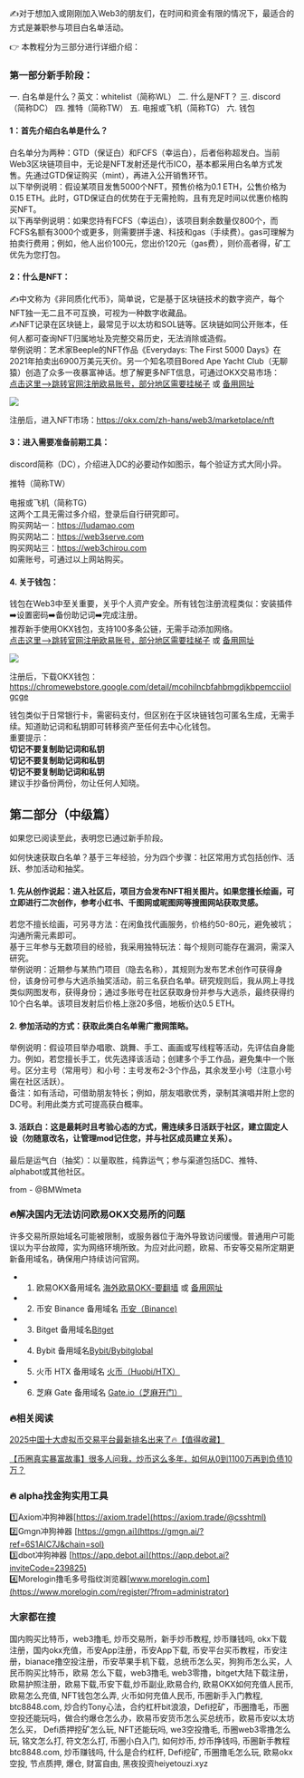 ✍对于想加入或刚刚加入Web3的朋友们，在时间和资金有限的情况下，最适合的方式是兼职参与项目白名单活动。

👉 本教程分为三部分进行详细介绍：

### 第一部分新手阶段：
一. 白名单是什么？英文：whitelist（简称WL）
二. 什么是NFT？
三. discord（简称DC）
四. 推特（简称TW）
五. 电报或飞机（简称TG）
六. 钱包

#### 1：首先介绍白名单是什么？
白名单分为两种：GTD（保证白）和FCFS（幸运白），后者俗称超发白。当前Web3区块链项目中，无论是NFT发射还是代币ICO，基本都采用白名单方式发售。先通过GTD保证购买（mint），再进入公开销售环节。  
以下举例说明：假设某项目发售5000个NFT，预售价格为0.1 ETH，公售价格为0.15 ETH。此时，GTD保证白的优势在于无需抢购，且有充足时间以优惠价格购买NFT。  
以下再举例说明：如果您持有FCFS（幸运白），该项目剩余数量仅800个，而FCFS名额有3000个或更多，则需要拼手速、科技和gas（手续费）。gas可理解为拍卖行费用；例如，他人出价100元，您出价120元（gas费），则价高者得，矿工优先为您打包。

#### 2：什么是NFT：
✍️中文称为《非同质化代币》，简单说，它是基于区块链技术的数字资产，每个NFT独一无二且不可互换，可视为一种数字收藏品。  
✍️NFT记录在区块链上，最常见于以太坊和SOL链等。区块链如同公开账本，任何人都可查询NFT归属地址及完整交易历史，无法消除或造假。  
举例说明：艺术家Beeple的NFT作品《Everydays: The First 5000 Days》在2021年拍卖出6900万美元天价。另一个知名项目Bored Ape Yacht Club（无聊猿）创造了众多一夜暴富神话。想了解更多NFT信息，可通过OKX交易市场：  
[点击这里–>跳转官网注册欧易账号，部分地区需要挂梯子](https://www.okx.com/join/74873351) 或 [备用网址](https://www.chouyi.kim/zh-hans/join/74873351)

[![](https://fe095ec.webp.li/top-10-exchanges-001.jpg)](https://www.chouyi.kim/zh-hans/join/74873351)

注册后，进入NFT市场：https://okx.com/zh-hans/web3/marketplace/nft

#### 3：进入需要准备前期工具：
discord简称（DC），介绍进入DC的必要动作如图示，每个验证方式大同小异。

推特（简称TW）

电报或飞机（简称TG）  
这两个工具无需过多介绍，登录后自行研究即可。  
购买网站一：https://ludamao.com  
购买网站二：https://web3serve.com  
购买网站三：https://web3chirou.com  
如需账号，可通过以上网站购买。

#### 4. 关于钱包：
钱包在Web3中至关重要，关乎个人资产安全。所有钱包注册流程类似：安装插件➡️设置密码➡️备份助记词➡️完成注册。  
推荐新手使用OKX钱包，支持100多条公链，无需手动添加网络。  
[点击这里–>跳转官网注册欧易账号，部分地区需要挂梯子](https://www.okx.com/join/74873351) 或 [备用网址](https://www.okx.com/join/74873351)

[![](https://fe095ec.webp.li/top-10-exchanges-001.jpg)](https://www.chouyi.kim/zh-hans/join/74873351)

注册后，下载OKX钱包：https://chromewebstore.google.com/detail/mcohilncbfahbmgdjkbpemcciiolgcge

钱包类似于日常银行卡，需密码支付，但区别在于区块链钱包可匿名生成，无需手续。知道助记词和私钥即可转移资产至任何去中心化钱包。  
重要提示：  
**切记不要复制助记词和私钥  
切记不要复制助记词和私钥  
切记不要复制助记词和私钥**  
建议手抄备份两份，勿让任何人知晓。

## 第二部分（中级篇）
如果您已阅读至此，表明您已通过新手阶段。

如何快速获取白名单？基于三年经验，分为四个步骤：社区常用方式包括创作、活跃、参加活动和抽奖。

#### 1. 先从创作说起：进入社区后，项目方会发布NFT相关图片。如果您擅长绘画，可立即进行二次创作，参考小红书、千图网或昵图网等搜图网站获取灵感。  
若您不擅长绘画，可另寻方法：在闲鱼找代画服务，价格约50-80元，避免被坑；沟通所需元素即可。  
基于三年参与无数项目的经验，我采用独特玩法：每个规则可能存在漏洞，需深入研究。  
举例说明：近期参与某热门项目（隐去名称），其规则为发布艺术创作可获得身份，该身份可参与大逃杀抽奖活动，前三名获白名单。研究规则后，我从网上寻找类似网图发布，获得身份；通过多账号在社区获取身份并参与大逃杀，最终获得约10个白名单。该项目发射后价格上涨20多倍，地板价达0.5 ETH。

#### 2. 参加活动的方式：获取此类白名单需广撒网策略。  
举例说明：假设项目举办唱歌、跳舞、手工、画画或写线程等活动，先评估自身能力。例如，若您擅长手工，优先选择该活动；创建多个手工作品，避免集中一个账号。区分主号（常用号）和小号：主号发布2-3个作品，其余发至小号（注意小号需在社区活跃）。  
备注：如有活动，可借助朋友特长；例如，朋友唱歌优秀，录制其演唱并附上您的DC号。利用此类方式可提高获白概率。

#### 3. 活跃白：这是最耗时且考验心态的方式，需连续多日活跃于社区，建立固定人设（勿随意改名，让管理mod记住您，并与社区成员建立关系）。  
最后是运气白（抽奖）：以量取胜，纯靠运气；参与渠道包括DC、推特、alphabot或其他社区。

from - @BMWmeta 

### 🔥解决国内无法访问欧易OKX交易所的问题
许多交易所原始域名可能被限制，或服务器位于海外导致访问缓慢。普通用户可能误以为平台故障，实为网络环境所致。为应对此问题，欧易、币安等交易所定期更新备用域名，确保用户持续访问官网。

- 1. 欧易OKX备用域名 [海外欧易OKX-要翻墙](https://www.okx.com/join/74873351) 或 [备用网址](https://www.chouyi.kim/zh-hans/join/74873351) 
- 2. 币安 Binance 备用域名 [币安（Binance)](https://accounts.binance.com/zh-CN/register?ref=36457687)
- 3. Bitget 备用域名[Bitget](https://www.bitget.com/zh-CN/referral/register?from=referral&clacCode=VRNEYUTR)
- 4. Bybit 备用域名[Bybit/Bybitglobal](https://www.bybitglobal.com/zh-MY/invite/?ref=VMKORMM)
- 5. 火币 HTX 备用域名 [火币（Huobi/HTX）](https://www.htx.com/invite/zh-cn/1f?invite_code=whf45223)
- 6. 芝麻 Gate 备用域名 [Gate.io（芝麻开门）](https://www.gate.io/zh/signup?ref_type=103&ref=A1ERAQ)

### 🔥相关阅读
[2025中国十大虚拟币交易平台最新排名出来了🔥【值得收藏】](https://btc8848.com/top-10-exchanges/)

[【币圈真实暴富故事】很多人问我，炒币这么多年，如何从0到1100万再到负债10万？](https://heiyetouzi.xyz/biquanstory001/)

### 🔥 alpha找金狗实用工具
1️⃣Axiom冲狗神器[https://axiom.trade](https://axiom.trade/@csshtml)  
2️⃣Gmgn冲狗神器 [https://gmgn.ai](https://gmgn.ai/?ref=6S1AIC7J&chain=sol)  
3️⃣dbot冲狗神器 [https://app.debot.ai](https://app.debot.ai?inviteCode=239825)  
4️⃣Morelogin撸毛多号指纹浏览器[www.morelogin.com](https://www.morelogin.com/register/?from=administrator)  

### 大家都在搜
国内购买比特币，web3撸毛, 炒币交易所，新手炒币教程, 炒币赚钱吗, okx下载注册，国内okx充值，币安App注册，币安App下载, 币安平台买币教程，币安注册，bianace撸空投注册，币安苹果手机下载，总统币怎么买，狗狗币怎么买，人民币购买比特币，欧易 怎么下载，web3撸毛, web3零撸，bitget大陆下载注册，欧易护照注册，欧易下载,币安下载,炒币副业,欧易合约, 欧易OKX如何充值人民币, 欧易怎么充值, NFT钱包怎么弄, 火币如何充值人民币, 币圈新手入门教程, btc8848.com, 炒合约Tony心法，合约杠杆bit浪浪，Defi挖矿，币圈撸毛，币圈空投还能玩吗，做合约爆仓怎么办，欧易币安货币怎么买总统币，欧易币安以太坊怎么买， Defi质押挖矿怎么玩, NFT还能玩吗, we3空投撸毛, 币圈web3零撸怎么玩, 铭文怎么打, 符文怎么打, 币圈小白入门, 如何炒币, 炒币挣钱吗, 币圈新手教程btc8848.com, 炒币赚钱吗, 什么是合约杠杆, Defi挖矿, 币圈撸毛怎么玩, 欧易okx空投, 节点质押, 爆仓, 财富自由, 黑夜投资heiyetouzi.xyz